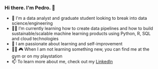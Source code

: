### Hi there. I'm Pedro. 👋

- :robot:	 I'm a data analyst and graduate student looking to break into data science/engineering
- :man_technologist:	 I’m currently learning how to create data pipelines and how to build sustainable/scalable machine learning products using Python, R, SQL and cloud technologies
- 🌱 I am passionate about learning and self-improvement 
- :weight_lifting_man:	:video_game:	 When I am not learning something new, you can find me at the gym or on my playstation 
- 📫 To learn more about me, check out my [LinkedIn](https://www.linkedin.com/in/pedropereira0426/)



